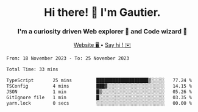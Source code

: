 <h1 align="center">Hi there! 👋 I'm Gautier.</h1>
<h3 align="center">I'm a curiosity driven Web explorer 🚀 and Code wizard 🧙</h3>

<p align="center">
  <a href="https://xisabla.github.io/">Website 🖥️ </a> •
  <a href="mailto:xisabla.dev@gmail.com">Say hi ! ✉️</a>
</p>

<!--START_SECTION:waka-->

```txt
From: 18 November 2023 - To: 25 November 2023

Total Time: 33 mins

TypeScript       25 mins         ███████████████████▒░░░░░   77.24 %
TSConfig         4 mins          ███▓░░░░░░░░░░░░░░░░░░░░░   14.15 %
JSON             1 min           █▒░░░░░░░░░░░░░░░░░░░░░░░   05.26 %
GitIgnore file   1 min           █░░░░░░░░░░░░░░░░░░░░░░░░   03.35 %
yarn.lock        0 secs          ░░░░░░░░░░░░░░░░░░░░░░░░░   00.00 %
```

<!--END_SECTION:waka-->
